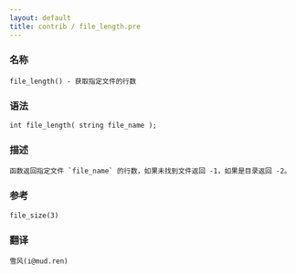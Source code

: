 ```yaml
---
layout: default
title: contrib / file_length.pre
---
```


### 名称

    file_length() - 获取指定文件的行数

### 语法

    int file_length( string file_name );

### 描述

    函数返回指定文件 `file_name` 的行数，如果未找到文件返回 -1，如果是目录返回 -2。

### 参考

    file_size(3)

### 翻译 ###

    雪风(i@mud.ren)
